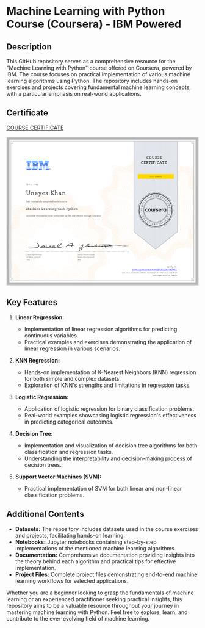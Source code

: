 # Machine Learning with Python Course (Coursera) - IBM Powered

## Description

This GitHub repository serves as a comprehensive resource for the "Machine Learning with Python" course offered on Coursera, powered by IBM. The course focuses on practical implementation of various machine learning algorithms using Python. The repository includes hands-on exercises and projects covering fundamental machine learning concepts, with a particular emphasis on real-world applications.

## Certificate
   <p><a href="https://coursera.org/share/f0c8124625495a812465bc7393917815">COURSE CERTIFICATE</a><br><br>
   <img src="MLCertificate.PNG"  >

## Key Features

1. **Linear Regression:**
   - Implementation of linear regression algorithms for predicting continuous variables.
   - Practical examples and exercises demonstrating the application of linear regression in various scenarios.

2. **KNN Regression:**
   - Hands-on implementation of K-Nearest Neighbors (KNN) regression for both simple and complex datasets.
   - Exploration of KNN's strengths and limitations in regression tasks.

3. **Logistic Regression:**
   - Application of logistic regression for binary classification problems.
   - Real-world examples showcasing logistic regression's effectiveness in predicting categorical outcomes.

4. **Decision Tree:**
   - Implementation and visualization of decision tree algorithms for both classification and regression tasks.
   - Understanding the interpretability and decision-making process of decision trees.

5. **Support Vector Machines (SVM):**
   - Practical implementation of SVM for both linear and non-linear classification problems.

## Additional Contents

- **Datasets:** The repository includes datasets used in the course exercises and projects, facilitating hands-on learning.
- **Notebooks:** Jupyter notebooks containing step-by-step implementations of the mentioned machine learning algorithms.
- **Documentation:** Comprehensive documentation providing insights into the theory behind each algorithm and practical tips for effective implementation.
- **Project Files:** Complete project files demonstrating end-to-end machine learning workflows for selected applications.

Whether you are a beginner looking to grasp the fundamentals of machine learning or an experienced practitioner seeking practical insights, this repository aims to be a valuable resource throughout your journey in mastering machine learning with Python. Feel free to explore, learn, and contribute to the ever-evolving field of machine learning.

